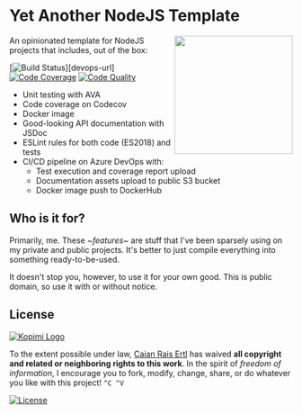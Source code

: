# Yet Another NodeJS Template

<img src="docs/logo.svg" height="210px" align="right"/>

An opinionated template for NodeJS projects that includes, out of the box:

[![Build Status][devops-shield]][devops-url] [![Code Coverage][codecov-shield]][codecov-url] [![Code Quality][lgtm-shield]][lgtm-url]

- Unit testing with AVA
- Code coverage on Codecov
- Docker image
- Good-looking API documentation with JSDoc
- ESLint rules for both code (ES2018) and tests
- CI/CD pipeline on Azure DevOps with:
    - Test execution and coverage report upload
    - Documentation assets upload to public S3 bucket
    - Docker image push to DockerHub

[devops-shield]: https://img.shields.io/azure-devops/build/caiertl/6b8362d8-2849-47c8-8720-1215a3f121c3/3.svg?style=for-the-badge
[travis-url]: https://dev.azure.com/caiertl/yant/_build

[codecov-shield]: https://img.shields.io/codecov/c/github/caian-org/yant.svg?style=for-the-badge
[codecov-url]: https://codecov.io/gh/caian-org/yant

[lgtm-shield]: https://img.shields.io/lgtm/grade/javascript/g/caian-org/yant.svg?style=for-the-badge
[lgtm-url]: https://lgtm.com/projects/g/caian-org/yant/context:javascript


## Who is it for?

Primarily, me. These _~features~_ are stuff that I've been sparsely using on my
private and public projects. It's better to just compile everything into
something ready-to-be-used.

It doesn't stop you, however, to use it for your own good. This is public
domain, so use it with or without notice.


## License

[![Kopimi Logo][kopimi-logo]][kopimi-url]

To the extent possible under law, [Caian Rais Ertl][me] has waived __all
copyright and related or neighboring rights to this work__. In the spirit of
_freedom of information_, I encourage you to fork, modify, change, share, or do
whatever you like with this project! `^C ^V`

[![License][cc-shield]][cc-url]

[me]: https://github.com/caiertl
[cc-shield]: https://forthebadge.com/images/badges/cc-0.svg
[cc-url]: http://creativecommons.org/publicdomain/zero/1.0

[kopimi-logo]: https://gist.githubusercontent.com/xero/cbcd5c38b695004c848b73e5c1c0c779/raw/6b32899b0af238b17383d7a878a69a076139e72d/kopimi-sm.png
[kopimi-url]: https://kopimi.com
